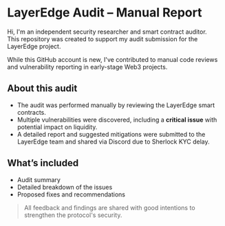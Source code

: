 # LayerEdge Audit – Manual Report

Hi, I'm an independent security researcher and smart contract auditor.  
This repository was created to support my audit submission for the LayerEdge project.

While this GitHub account is new, I've contributed to manual code reviews and vulnerability reporting in early-stage Web3 projects.

## About this audit

- The audit was performed manually by reviewing the LayerEdge smart contracts.
- Multiple vulnerabilities were discovered, including a **critical issue** with potential impact on liquidity.
- A detailed report and suggested mitigations were submitted to the LayerEdge team and shared via Discord due to Sherlock KYC delay.

## What’s included

- Audit summary
- Detailed breakdown of the issues
- Proposed fixes and recommendations

> All feedback and findings are shared with good intentions to strengthen the protocol's security.
